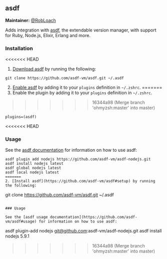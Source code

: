 ## asdf

**Maintainer:** [@RobLoach](https://github.com/RobLoach)

Adds integration with [asdf](https://github.com/asdf-vm/asdf), the extendable version manager, with support for Ruby, Node.js, Elixir, Erlang and more.

### Installation

<<<<<<< HEAD
1. [Download asdf](https://asdf-vm.com/guide/getting-started.html#_2-download-asdf) by running the following:

  ```
  git clone https://github.com/asdf-vm/asdf.git ~/.asdf
  ```

2. [Enable asdf](https://asdf-vm.com/guide/getting-started.html#_3-install-asdf) by adding it to your `plugins` definition in `~/.zshrc`.
=======
1. Enable the plugin by adding it to your `plugins` definition in `~/.zshrc`.
>>>>>>> 16344a98 (Merge branch 'ohmyzsh:master' into master)

  ```
  plugins=(asdf)
  ```

<<<<<<< HEAD
### Usage

See the [asdf documentation](https://asdf-vm.com/guide/getting-started.html#_4-install-a-plugin) for information on how to use asdf:

```
asdf plugin add nodejs https://github.com/asdf-vm/asdf-nodejs.git
asdf install nodejs latest
asdf global nodejs latest
asdf local nodejs latest
=======
2. [Install asdf](https://github.com/asdf-vm/asdf#setup) by running the following:
  ```
  git clone https://github.com/asdf-vm/asdf.git ~/.asdf
  ```

### Usage

See the [asdf usage documentation](https://github.com/asdf-vm/asdf#usage) for information on how to use asdf:

```
asdf plugin-add nodejs git@github.com:asdf-vm/asdf-nodejs.git
asdf install nodejs 5.9.1
>>>>>>> 16344a98 (Merge branch 'ohmyzsh:master' into master)
```
